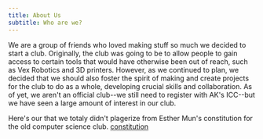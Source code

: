 ```yaml
---
title: About Us
subtitle: Who are we?
---
```

We are a group of friends who loved making stuff so much we decided to start a club. Originally, the club was going to be to allow people to gain access to certain tools that would have otherwise been out of reach, such as Vex Robotics and 3D printers. However, as we continued to plan, we decided that we should also foster the spirit of making and create projects for the club to do as a whole, developing crucial skills and collaboration. As of yet, we aren't an official club--we still need to register with AK's ICC--but we have seen a large amount of interest in our club.

Here's our that we totaly didn't plagerize from Esther Mun's constitution for the old computer science club. [constitution](/files/Constitution.pdf)
